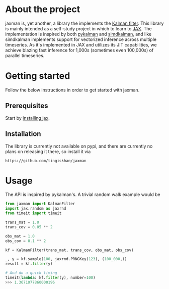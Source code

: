 # About the project
jaxman is, yet another, a library the implements the [Kalman filter](https://en.wikipedia.org/wiki/Kalman_filter). This library is mainly intended as a self-study project in which to learn to [JAX](https://github.com/google/jax). The implementation is inspired by both [pykalman](https://pykalman.github.io/) and [simdkalman](https://github.com/oseiskar/simdkalman), and like simdkalman implements support for vectorized inference across multiple timeseries. As it's implemented in JAX and utilizes its JIT capabilities, we achieve blazing fast inference for 1,000s (sometimes even 100,000s) of parallel timeseries.

# Getting started
Follow the below instructions in order to get started with jaxman.

## Prerequisites
Start by [installing jax](https://jax.readthedocs.io/en/latest/installation.html).

## Installation
The library is currently not available on pypi, and there are currently no plans on releasing it there, so install it via
```
https://github.com/tingiskhan/jaxman
```

# Usage
The API is inspired by pykalman's. A trivial random walk example would be
```python
from jaxman import KalmanFilter
import jax.random as jaxrnd
from timeit import timeit

trans_mat = 1.0
trans_cov = 0.05 ** 2

obs_mat = 1.0
obs_cov = 0.1 ** 2

kf = KalmanFilter(trans_mat, trans_cov, obs_mat, obs_cov)

_, y = kf.sample(100, jaxrnd.PRNGKey(123), (100_000,))
result = kf.filter(y)

# And do a quick timing
timeit(lambda: kf.filter(y), number=100)
>>> 1.3671077860000196
```


